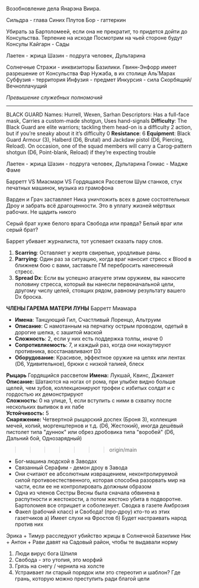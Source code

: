 Возобновление дела Янарэна Виира. 

Сильдра - глава Синих Плутов
Бор - гаттеркин

Убирать за Бартоломеей, если она не прекратит, то придется дойти до Консульства. Терпение на исходе
Посмотрим на чьей стороне будут Консулы
Кайгарн - Сады

Лаетен - жрица
Шазин - подруга человек, Дультарина 


Солнечные Стражи - инквизиторы Базилики. Гвинн-Энфорр имеет разрешение от Консульства
Фар Нужаба, в их столице Аль’Марах
Субфузия - территория
Инфузия - предмет
Инкурсия - сила
Скорбящий/Вечноплачущий 

*Превышение служебных полномочий* 

---
BLACK GUARD
Names: Hurrell, Wexen, Sarhan
Descriptors: Has a full-face mask, Carries a custom-made
shotgun, Uses hand-signals
**Difficulty**: The Black Guard are elite warriors; tackling
them head-on is a difficulty 2 action, but if
you’re sneaky about it it’s difficulty 0
**Resistance**: 6
**Equipment**: Black Guard Armour (3), Halberd (D6,
Brutal) and Jackdaw pistol (D6, Piercing,
Reload). On occasion, one of the squad members
will carry a Carog-pattern shotgun (D6,
Point-blank, Reload) if they’re expecting trouble

Лаетен - жрица
Шазин - подруга человек, Дультарина 
Гониас - Мадже Фаме

Барретт VS Миасмари VS Гордящаяся Рассветом
Шум станков, стук печатных машинок, музыка из грамофона

Варден и Грач  заставляет Ника уничтожить всех в доме состоятельных Дроу и забрать всё драгоценности. Это в уплату жизней мёртвых рабочих. Не щадить никого 

Серый брат хуже белого врага
Свобода или правда? Белый враг или серый брат?

Баррет убивает журналиста, тот успевает сказать пару слов.

1. **Scarring**: Оставляет у жертв свирепые, уродливые раны.
2. **Parrying**: Один раз за ситуацию, когда враг наносит стресс к Blood в ближнем бою с вами, заставьте ГМ перебросить нанесенный стресс.
3. **Spread Dx**: Если вы успешно атакуете этим оружием, вы наносите половину стресса, который вы нанесли первоначальной цели, другому числу целей, стоящих рядом, равному результату вашего Dx броска.


**ЧЛЕНЫ ГАРЕМА МАТЕРИ ЛУНЫ**
Барретт Миамара
- **Имена**: Танцующий Гил, Счастливый Лоренцо, Альтруим
- **Описание**: С намотанным на перчатку острым проводом, одетый в дорогие шелка, с зашитой маской
- **Сложность**: 2, если у них есть поддержка толпы, иначе 0
- **Сопротивляемость**: 7, и каждый раз, когда они нокаутируют противника, восстанавливают D3
- **Оборудование**: Красивое, эффектное оружие на цепях или лентах (D6, Удивительное), брюки с низкой талией, блеск


**Рыцарь**
Гордящийся рассветом
**Имена:** Лукшай, Квинс, Джанкет  
**Описание:** Шатаются на ногах от рома, при улыбке видно больше щелей, чем зубов, коллекционируют трофеи с избитых солдат и с гордостью их демонстрируют  
**Сложность:** 0 на улице, 1, если вступить с ними в схватку после нескольких выпивок в их пабе  
**Устойчивость:** 5  
**Снаряжение:** Четвертной рыцарский доспех (Броня 3), коллекция мечей, копий, моргенштернов и т.д. (D6, Жестокий), иногда дешёвый пистолет типа "дуннок" или обрез дробовика типа "воробей" (D6, Дальний бой, Однозарядный)
>>>>>>> origin/main


* Бог-машина людской в Заводах
* Связанный Серафим - демон дроу в Завода
* Они считают ее абсолютным извращением, неконтролируемой силой противоестественного, которая способна разорвать мир на части, если ее не контролировать должным образом
* Одна из членов Сестры Весны была сначала обвинена в распутности и жестокости, а потом жестоко убита в подворотне. Бартоломея все отрицает и соболезнует. Сводка в газете Амброзия
* Факел (рабочий класс) и Свобода! (про-дроу) кто-то из этих газетчиков а) Имеет слухи на Фростов б) Будет настраивать народ против них


Эрика + Тимур расследуют убийство жрицы в Солнечной Базилике
Ник + Антон + Рави давят на Садовый район, чтобы те выдавали норму
1. Люди вирус бога Шпиля
2. Свобода - это утопия, это морфий
3. Грязь на снегу / чернила на холсте
4. Устраивает ли старый порядок или это стереотип и шаблон? Где грань, которую можно преступить ради благой цели
